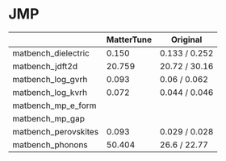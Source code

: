 # JMP

| | MatterTune | Original |
|-|-|-|
|matbench_dielectric|0.150 | 0.133 / 0.252 |
|matbench_jdft2d| 20.759 | 20.72 / 30.16 |
|matbench_log_gvrh| 0.093 | 0.06 / 0.062 |
|matbench_log_kvrh| 0.072 | 0.044 / 0.046|
|matbench_mp_e_form|
|matbench_mp_gap|
|matbench_perovskites| 0.093 | 0.029 / 0.028 |
|matbench_phonons| 50.404 | 26.6 / 22.77 |